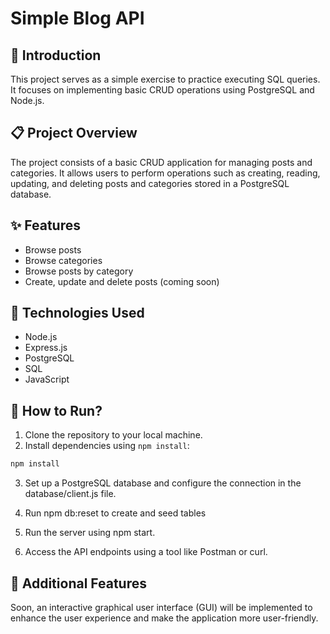 # Simple Blog API

## :blue_book: Introduction

This project serves as a simple exercise to practice executing SQL queries. It focuses on implementing basic CRUD operations using PostgreSQL and Node.js.

## :clipboard: Project Overview

The project consists of a basic CRUD application for managing posts and categories. It allows users to perform operations such as creating, reading, updating, and deleting posts and categories stored in a PostgreSQL database.

## :sparkles: Features

- Browse posts
- Browse categories
- Browse posts by category
- Create, update and delete posts (coming soon)

## :wrench: Technologies Used

- Node.js
- Express.js
- PostgreSQL
- SQL
- JavaScript

## :rocket: How to Run?

1) Clone the repository to your local machine.
2) Install dependencies using ```npm install```:

```bash
npm install
````

3) Set up a PostgreSQL database and configure the connection in the database/client.js file.
4) Run npm db:reset to create and seed tables
5) Run the server using npm start.


6) Access the API endpoints using a tool like Postman or curl.

## :seedling: Additional Features

Soon, an interactive graphical user interface (GUI) will be implemented to enhance the user experience and make the application more user-friendly.
